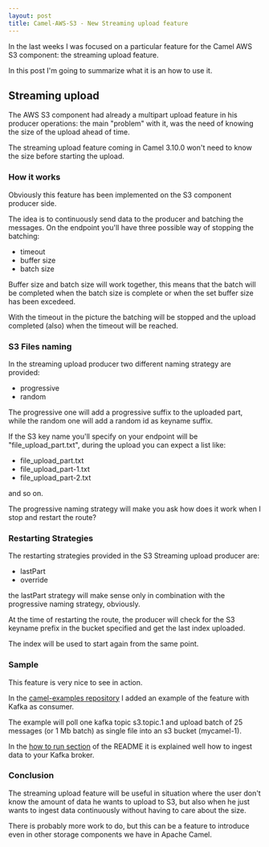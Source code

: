 ```yaml
---
layout: post
title: Camel-AWS-S3 - New Streaming upload feature
---
```


In the last weeks I was focused on a particular feature for the Camel AWS S3 component: the streaming upload feature.

In this post I'm going to summarize what it is an how to use it.

## Streaming upload

The AWS S3 component had already a multipart upload feature in his producer operations: the main "problem" with it, was the need of knowing the size of the upload ahead of time. 

The streaming upload feature coming in Camel 3.10.0 won't need to know the size before starting the upload.

### How it works

Obviously this feature has been implemented on the S3 component producer side.

The idea is to continuously send data to the producer and batching the messages. On the endpoint you'll have three possible way of stopping the batching:
- timeout
- buffer size
- batch size

Buffer size and batch size will work together, this means that the batch will be completed when the batch size is complete or when the set buffer size has been excedeed.

With the timeout in the picture the batching will be stopped and the upload completed (also) when the timeout will be reached.

### S3 Files naming

In the streaming upload producer two different naming strategy are provided:
- progressive
- random

The progressive one will add a progressive suffix to the uploaded part, while the random one will add a random id as keyname suffix.

If the S3 key name you'll specify on your endpoint will be "file_upload_part.txt", during the upload you can expect a list like:

- file_upload_part.txt
- file_upload_part-1.txt
- file_upload_part-2.txt

and so on.

The progressive naming strategy will make you ask how does it work when I stop and restart the route?

### Restarting Strategies

The restarting strategies provided in the S3 Streaming upload producer are:

- lastPart
- override

the lastPart strategy will make sense only in combination with the progressive naming strategy, obviously.

At the time of restarting the route, the producer will check for the S3 keyname prefix in the bucket specified and get the last index uploaded.

The index will be used to start again from the same point.

### Sample

This feature is very nice to see in action.

In the [camel-examples repository](https://github.com/apache/camel-examples/tree/master/examples/aws/main-endpointdsl-kafka-aws2-s3-restarting-policy) I added an example of the feature with Kafka as consumer.

The example will poll one kafka topic s3.topic.1 and upload batch of 25 messages (or 1 Mb batch) as single file into an s3 bucket (mycamel-1).

In the [how to run section](https://github.com/apache/camel-examples/tree/master/examples/aws/main-endpointdsl-kafka-aws2-s3-restarting-policy#how-to-run) of the README it is explained well how to ingest data to your Kafka broker.

### Conclusion

The streaming upload feature will be useful in situation where the user don't know the amount of data he wants to upload to S3, but also when he just wants to ingest data continuously without having to care about the size.

There is probably more work to do, but this can be a feature to introduce even in other storage components we have in Apache Camel. 






